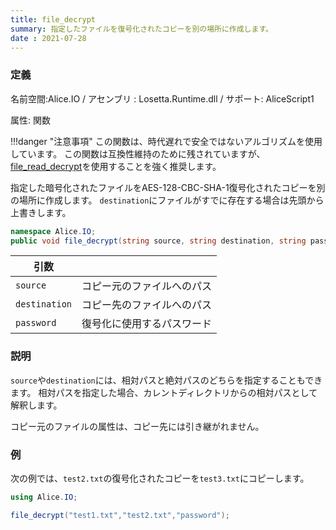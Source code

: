 ```yaml
---
title: file_decrypt
summary: 指定したファイルを復号化されたコピーを別の場所に作成します。
date : 2021-07-28
---
```

### 定義
名前空間:Alice.IO / アセンブリ : Losetta.Runtime.dll / サポート: AliceScript1

属性: 関数

!!!danger "注意事項"
    この関数は、時代遅れで安全ではないアルゴリズムを使用しています。
    この関数は互換性維持のために残されていますが、[file_read_decrypt](./file_read_decrypt.md)を使用することを強く推奨します。

指定した暗号化されたファイルをAES-128-CBC-SHA-1復号化されたコピーを別の場所に作成します。
`destination`にファイルがすでに存在する場合は先頭から上書きします。

```cs title="AliceScript"
namespace Alice.IO;
public void file_decrypt(string source, string destination, string password);
```

|引数| |
|-|-|
|`source`|コピー元のファイルへのパス|
|`destination`|コピー先のファイルへのパス|
|`password`|復号化に使用するパスワード|

### 説明
`source`や`destination`には、相対パスと絶対パスのどちらを指定することもできます。
相対パスを指定した場合、カレントディレクトリからの相対パスとして解釈します。

コピー元のファイルの属性は、コピー先には引き継がれません。
### 例
次の例では、`test2.txt`の復号化されたコピーを`test3.txt`にコピーします。

```cs title="AliceScript"
using Alice.IO;

file_decrypt("test1.txt","test2.txt","password");
```